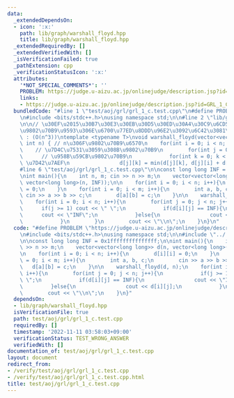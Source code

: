 ```yaml
---
data:
  _extendedDependsOn:
  - icon: ':x:'
    path: lib/graph/warshall_floyd.hpp
    title: lib/graph/warshall_floyd.hpp
  _extendedRequiredBy: []
  _extendedVerifiedWith: []
  _isVerificationFailed: true
  _pathExtension: cpp
  _verificationStatusIcon: ':x:'
  attributes:
    '*NOT_SPECIAL_COMMENTS*': ''
    PROBLEM: https://judge.u-aizu.ac.jp/onlinejudge/description.jsp?id=GRL_1_C
    links:
    - https://judge.u-aizu.ac.jp/onlinejudge/description.jsp?id=GRL_1_C
  bundledCode: "#line 1 \"test/aoj/grl/grl_1_c.test.cpp\"\n#define PROBLEM \"https://judge.u-aizu.ac.jp/onlinejudge/description.jsp?id=GRL_1_C\"\
    \n#include <bits/stdc++.h>\nusing namespace std;\n\n#line 2 \"lib/graph/warshall_floyd.hpp\"\
    \n\n// \u30EF\u2015\u30B7\u30E3\u30EB\u30D5\u30ED\u30A4\u30C9\u6CD5\u3067\u5168\
    \u9802\u70B9\u9593\u306E\u6700\u77ED\u8DDD\u96E2\u3092\u6C42\u3081\u307E\u3059\
    \ : (O(n^3))\ntemplate <typename T>\nvoid warshall_floyd(vector<vector<T>> &d,\
    \ int n) { // n\u306F\u9802\u70B9\u6570\n    for(int i = 0; i < n; i++)      \
    \    // \u7D4C\u7531\u3059\u308B\u9802\u70B9\n        for(int j = 0; j < n; j++)\
    \      // \u958B\u59CB\u9802\u70B9\n            for(int k = 0; k < n; k++)  //\
    \ \u7D42\u7AEF\n                d[j][k] = min(d[j][k], d[j][i] + d[i][k]);\n}\n\
    #line 6 \"test/aoj/grl/grl_1_c.test.cpp\"\n\nconst long long INF = 0x1fffffffffffffff;\n\
    \nint main(){\n    int n, m; cin >> n >> m;\n    vector<vector<long long>> d(n,\
    \ vector<long long>(n, INF));\n\n    for(int i = 0; i < n; i++){\n        d[i][i]\
    \ = 0;\n    }\n    for(int i = 0; i < m; i++){\n        int a, b, c;\n       \
    \ cin >> a >> b >> c;\n        d[a][b] = c;\n    }\n\n    warshall_floyd(d, n);\n\
    \    for(int i = 0; i < n; i++){\n        for(int j = 0; j < n; j++){\n      \
    \      if(j >= 1) cout << \" \";\n            if(d[i][j] == INF){\n          \
    \      cout << \"INF\";\n            }else{\n                cout << d[i][j];\n\
    \            }\n        }\n        cout << \"\\n\";\n    }\n}\n"
  code: "#define PROBLEM \"https://judge.u-aizu.ac.jp/onlinejudge/description.jsp?id=GRL_1_C\"\
    \n#include <bits/stdc++.h>\nusing namespace std;\n\n#include \"../../../lib/graph/warshall_floyd.hpp\"\
    \n\nconst long long INF = 0x1fffffffffffffff;\n\nint main(){\n    int n, m; cin\
    \ >> n >> m;\n    vector<vector<long long>> d(n, vector<long long>(n, INF));\n\
    \n    for(int i = 0; i < n; i++){\n        d[i][i] = 0;\n    }\n    for(int i\
    \ = 0; i < m; i++){\n        int a, b, c;\n        cin >> a >> b >> c;\n     \
    \   d[a][b] = c;\n    }\n\n    warshall_floyd(d, n);\n    for(int i = 0; i < n;\
    \ i++){\n        for(int j = 0; j < n; j++){\n            if(j >= 1) cout << \"\
    \ \";\n            if(d[i][j] == INF){\n                cout << \"INF\";\n   \
    \         }else{\n                cout << d[i][j];\n            }\n        }\n\
    \        cout << \"\\n\";\n    }\n}"
  dependsOn:
  - lib/graph/warshall_floyd.hpp
  isVerificationFile: true
  path: test/aoj/grl/grl_1_c.test.cpp
  requiredBy: []
  timestamp: '2022-11-11 03:58:03+09:00'
  verificationStatus: TEST_WRONG_ANSWER
  verifiedWith: []
documentation_of: test/aoj/grl/grl_1_c.test.cpp
layout: document
redirect_from:
- /verify/test/aoj/grl/grl_1_c.test.cpp
- /verify/test/aoj/grl/grl_1_c.test.cpp.html
title: test/aoj/grl/grl_1_c.test.cpp
---
```


